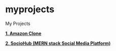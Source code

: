 # myprojects
My Projects

 <p  align="Left"><a href="amazon_clone#readme"><b>1. Amazon Clone</b></a></p>
 <p  align="Left"><a href="sociohub#readme"><b>2. SocioHub (MERN stack Social Media Platform)</b></a></p>
